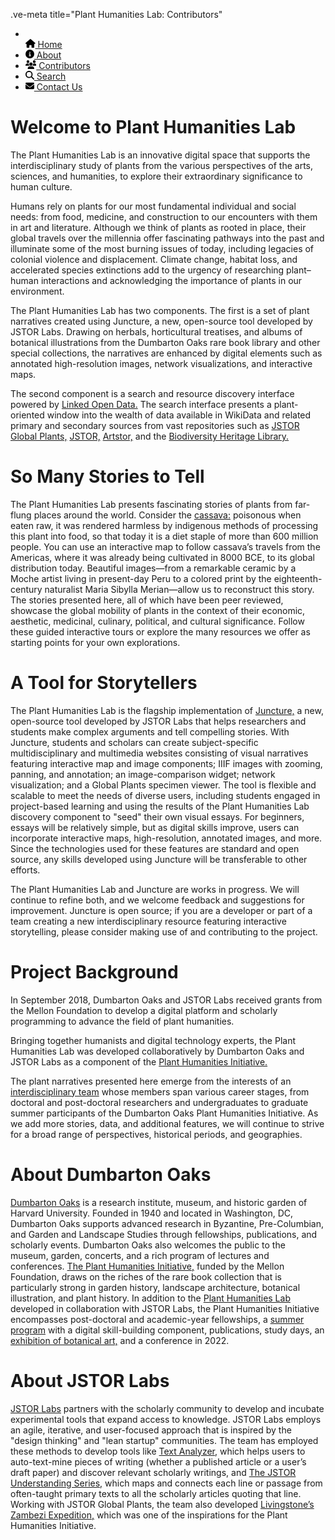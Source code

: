.ve-meta title="Plant Humanities Lab: Contributors"

<ve-header 
    label="Plant Humanities Lab"
    logo="https://raw.githubusercontent.com/plant-humanities/media/main/images/phl-website-png-logo.png"
    background="gh:plant-humanities/media/images/header.jpg"
    subtitle="Explore the cultural histories of plants and their influence on human societies"
    url="/" 
    sticky>
    <ul>
        <li><a href="/">        
            <svg xmlns="http://www.w3.org/2000/svg" height="1em" viewBox="0 0 576 512"><!--! Font Awesome Free 6.4.2 by @fontawesome - https://fontawesome.com License - https://fontawesome.com/license (Commercial License) Copyright 2023 Fonticons, Inc. --><path d="M575.8 255.5c0 18-15 32.1-32 32.1h-32l.7 160.2c0 2.7-.2 5.4-.5 8.1V472c0 22.1-17.9 40-40 40H456c-1.1 0-2.2 0-3.3-.1c-1.4 .1-2.8 .1-4.2 .1H416 392c-22.1 0-40-17.9-40-40V448 384c0-17.7-14.3-32-32-32H256c-17.7 0-32 14.3-32 32v64 24c0 22.1-17.9 40-40 40H160 128.1c-1.5 0-3-.1-4.5-.2c-1.2 .1-2.4 .2-3.6 .2H104c-22.1 0-40-17.9-40-40V360c0-.9 0-1.9 .1-2.8V287.6H32c-18 0-32-14-32-32.1c0-9 3-17 10-24L266.4 8c7-7 15-8 22-8s15 2 21 7L564.8 231.5c8 7 12 15 11 24z"/></svg>
            Home
        </a></li>
        <li><a href="/about">
            <svg xmlns="http://www.w3.org/2000/svg" height="1em" viewBox="0 0 512 512"><!--! Font Awesome Free 6.4.2 by @fontawesome - https://fontawesome.com License - https://fontawesome.com/license (Commercial License) Copyright 2023 Fonticons, Inc. --><path d="M256 512A256 256 0 1 0 256 0a256 256 0 1 0 0 512zM216 336h24V272H216c-13.3 0-24-10.7-24-24s10.7-24 24-24h48c13.3 0 24 10.7 24 24v88h8c13.3 0 24 10.7 24 24s-10.7 24-24 24H216c-13.3 0-24-10.7-24-24s10.7-24 24-24zm40-208a32 32 0 1 1 0 64 32 32 0 1 1 0-64z"/></svg>
            About
        </a></li>
        <li><a href="/contributors">
            <svg xmlns="http://www.w3.org/2000/svg" height="1em" viewBox="0 0 640 512"><!--! Font Awesome Free 6.4.2 by @fontawesome - https://fontawesome.com License - https://fontawesome.com/license (Commercial License) Copyright 2023 Fonticons, Inc. --><path d="M144 0a80 80 0 1 1 0 160A80 80 0 1 1 144 0zM512 0a80 80 0 1 1 0 160A80 80 0 1 1 512 0zM0 298.7C0 239.8 47.8 192 106.7 192h42.7c15.9 0 31 3.5 44.6 9.7c-1.3 7.2-1.9 14.7-1.9 22.3c0 38.2 16.8 72.5 43.3 96c-.2 0-.4 0-.7 0H21.3C9.6 320 0 310.4 0 298.7zM405.3 320c-.2 0-.4 0-.7 0c26.6-23.5 43.3-57.8 43.3-96c0-7.6-.7-15-1.9-22.3c13.6-6.3 28.7-9.7 44.6-9.7h42.7C592.2 192 640 239.8 640 298.7c0 11.8-9.6 21.3-21.3 21.3H405.3zM224 224a96 96 0 1 1 192 0 96 96 0 1 1 -192 0zM128 485.3C128 411.7 187.7 352 261.3 352H378.7C452.3 352 512 411.7 512 485.3c0 14.7-11.9 26.7-26.7 26.7H154.7c-14.7 0-26.7-11.9-26.7-26.7z"/></svg>
            Contributors
        </a></li>
        <li><a href="https://search.plant-humanities.org">
            <svg xmlns="http://www.w3.org/2000/svg" height="1em" viewBox="0 0 512 512"><!--! Font Awesome Free 6.4.2 by @fontawesome - https://fontawesome.com License - https://fontawesome.com/license (Commercial License) Copyright 2023 Fonticons, Inc. --><path d="M416 208c0 45.9-14.9 88.3-40 122.7L502.6 457.4c12.5 12.5 12.5 32.8 0 45.3s-32.8 12.5-45.3 0L330.7 376c-34.4 25.2-76.8 40-122.7 40C93.1 416 0 322.9 0 208S93.1 0 208 0S416 93.1 416 208zM208 352a144 144 0 1 0 0-288 144 144 0 1 0 0 288z"/></svg>
            Search
        </a></li>
        <li><a href="/contact">
            <svg xmlns="http://www.w3.org/2000/svg" height="1em" viewBox="0 0 512 512"><!--! Font Awesome Free 6.4.2 by @fontawesome - https://fontawesome.com License - https://fontawesome.com/license (Commercial License) Copyright 2023 Fonticons, Inc. --><path d="M48 64C21.5 64 0 85.5 0 112c0 15.1 7.1 29.3 19.2 38.4L236.8 313.6c11.4 8.5 27 8.5 38.4 0L492.8 150.4c12.1-9.1 19.2-23.3 19.2-38.4c0-26.5-21.5-48-48-48H48zM0 176V384c0 35.3 28.7 64 64 64H448c35.3 0 64-28.7 64-64V176L294.4 339.2c-22.8 17.1-54 17.1-76.8 0L0 176z"/></svg>
            Contact Us
        </a></li>
    </ul>
</ve-header>

# Welcome to Plant Humanities Lab

The Plant Humanities Lab is an innovative digital space that supports the interdisciplinary study of plants from the various perspectives of the arts, sciences, and humanities, to explore their extraordinary significance to human culture. 

Humans rely on plants for our most fundamental individual and social needs: from food, medicine, and construction to our encounters with them in art and literature. Although we think of plants as rooted in place, their global travels over the millennia offer fascinating pathways into the past and illuminate some of the most burning issues of today, including legacies of colonial violence and displacement. Climate change, habitat loss, and accelerated species extinctions add to the urgency of researching plant–human interactions and acknowledging the importance of plants in our environment.

The Plant Humanities Lab has two components. The first is a set of plant narratives created using Juncture, a new, open-source tool developed by JSTOR Labs. Drawing on herbals, horticultural treatises, and albums of botanical illustrations from the Dumbarton Oaks rare book library and other special collections, the narratives are enhanced by digital elements such as annotated high-resolution images, network visualizations, and interactive maps. 

The second component is a search and resource discovery interface powered by [Linked Open Data.](https://programminghistorian.org/en/lessons/intro-to-linked-data) The search interface presents a plant-oriented window into the wealth of data available in WikiData and related primary and secondary sources from vast repositories such as [JSTOR Global Plants,](https://plants.jstor.org/) [JSTOR,](https://www.jstor.org/) [Artstor,](https://www.artstor.org/) and the [Biodiversity Heritage Library.](https://www.biodiversitylibrary.org/)

# So Many Stories to Tell

The Plant Humanities Lab presents fascinating stories of plants from far-flung places around the world. Consider the [cassava:](https://lab.planthumanities.org/cassava/) poisonous when eaten raw, it was rendered harmless by indigenous methods of processing this plant into food, so that today it is a diet staple of more than 600 million people. You can use an interactive map to follow cassava’s travels from the Americas, where it was already being cultivated in 8000 BCE, to its global distribution today. Beautiful images—from a remarkable ceramic by a Moche artist living in present-day Peru to a colored print by the eighteenth-century naturalist Maria Sibylla Merian—allow us to reconstruct this story. The stories presented here, all of which have been peer reviewed, showcase the global mobility of plants in the context of their economic, aesthetic, medicinal, culinary, political, and cultural significance. Follow these guided interactive tours or explore the many resources we offer as starting points for your own explorations.  

# A Tool for Storytellers

The Plant Humanities Lab is the flagship implementation of [Juncture,](http://labs.jstor.org/projects/juncture/) a new, open-source tool developed by JSTOR Labs that helps researchers and students make complex arguments and tell compelling stories. With Juncture, students and scholars can create subject-specific multidisciplinary and multimedia websites consisting of visual narratives featuring interactive map and image components; IIIF images with zooming, panning, and annotation; an image-comparison widget; network visualization; and a Global Plants specimen viewer. The tool is flexible and scalable to meet the needs of diverse users, including students engaged in project-based learning and using the results of the Plant Humanities Lab discovery component to "seed" their own visual essays. For beginners, essays will be relatively simple, but as digital skills improve, users can incorporate interactive maps, high-resolution, annotated images, and more. Since the technologies used for these features are standard and open source, any skills developed using Juncture will be transferable to other efforts.

The Plant Humanities Lab and Juncture are works in progress. We will continue to refine both, and we welcome feedback and suggestions for improvement. Juncture is open source; if you are a developer or part of a team creating a new interdisciplinary resource featuring interactive storytelling, please consider making use of and contributing to the project.

# Project Background

In September 2018, Dumbarton Oaks and JSTOR Labs received grants from the Mellon Foundation to develop a digital platform and scholarly programming to advance the field of plant humanities. 

Bringing together humanists and digital technology experts, the Plant Humanities Lab was developed collaboratively by Dumbarton Oaks and JSTOR Labs as a component of the [Plant Humanities Initiative.](http://labs.jstor.org/projects/plant-humanities-initiative/)

The plant narratives presented here emerge from the interests of an [interdisciplinary team](/contributors) whose members span various career stages, from doctoral and post-doctoral researchers and undergraduates to graduate summer participants of the Dumbarton Oaks Plant Humanities Initiative. As we add more stories, data, and additional features, we will continue to strive for a broad range of perspectives, historical periods, and geographies.

# About Dumbarton Oaks

[Dumbarton Oaks](http://www.doaks.org/) is a research institute, museum, and historic garden of Harvard University. Founded in 1940 and located in Washington, DC, Dumbarton Oaks supports advanced research in Byzantine, Pre-Columbian, and Garden and Landscape Studies through fellowships, publications, and scholarly events. Dumbarton Oaks also welcomes the public to the museum, garden, concerts, and a rich program of lectures and conferences. [The Plant Humanities Initiative,](https://www.doaks.org/research/mellon-initiatives/plant-humanities-initiative/) funded by the Mellon Foundation, draws on the riches of the rare book collection that is particularly strong in garden history, landscape architecture, botanical illustration, and plant history. In addition to the [Plant Humanities Lab](https://lab.planthumanities.org/) developed in collaboration with JSTOR Labs, the Plant Humanities Initiative encompasses post-doctoral and academic-year fellowships, a [summer program](https://www.doaks.org/research/mellon-initiatives/plant-humanities-initiative/plant-humanities-summer-program) with a digital skill-building component, publications, study days, an [exhibition of botanical art,](https://www.doaks.org/visit/museum/exhibitions/margaret-mee) and a conference in 2022.

# About JSTOR Labs

[JSTOR Labs](http://labs.jstor.org) partners with the scholarly community to develop and incubate experimental tools that expand access to knowledge. JSTOR Labs employs an agile, iterative, and user-focused approach that is inspired by the "design thinking" and "lean startup" communities. The team has employed these methods to develop tools like [Text Analyzer,](http://jstor.org/analyze) which helps users to auto-text-mine pieces of writing (whether a published article or a user’s draft paper) and discover relevant scholarly writings, and [The JSTOR Understanding Series,](http://jstor.org/understand) which maps and connects each line or passage from often-taught primary texts to all the scholarly articles quoting that line. Working with JSTOR Global Plants, the team also developed [Livingstone’s Zambezi Expedition,](http://labs.jstor.org/projects/zambezi/) which was one of the inspirations for the Plant Humanities Initiative.
